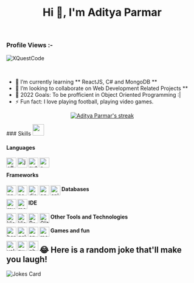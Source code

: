<h1 align="center">Hi 👋, I'm Aditya Parmar</h1>

<br>
<p align="right"> <h3>Profile Views :-</h3> <img src="https://komarev.com/ghpvc/?username=XQuestCode&label=Profile%20views&color=0e75b6&style=flat"
alt="XQuestCode" /> 
</p>

<br>

- 🌱 I’m currently learning ** ReactJS, C# and MongoDB **
- 👯 I’m looking to collaborate on Web Development Related Projects **
- 🥅 2022 Goals: To be profficient in Object Oriented Programming :|
- ⚡ Fun fact: I love playing football, playing video games.

<p align="center">
    <a href="https://github.com/XQuestCode/github-readme-streak-stats">
        <img title="🔥 Get streak stats for your profile at git.io/streak-stats" alt="Aditya Parmar's streak" src="https://github-readme-streak-stats.herokuapp.com/?user=XQuestCode&theme=black-ice&hide_border=true&stroke=0000&background=060A0CD0"/>
    </a>
</p>
### Skills <img src="https://media.giphy.com/media/iY8CRBdQXODJSCERIr/giphy.gif" width="30px">&nbsp; 

<h4> Languages </h4>
<span> 

<img align="left" alt="c#" width="26px" src="https://i.imgur.com/loWAHjB.png" />
<img align="left" alt="js" width="26px" src="https://i.imgur.com/3u1wzwE.png" />
<img align="left" alt="python" width="26px" src="https://i.imgur.com/C71VspT.png" />
<img align="left" alt="c++" width="26px" src="https://i.imgur.com/YMXeZ6b.png" /> <br />
</span>

<h4> Frameworks </h4>
<span>

<img align="left" alt="npm" width="26px" src="https://i.imgur.com/Zt8IlvG.png" />
<img align="left" alt="nodejs" width="26px" src="https://i.imgur.com/lPPZ3AO.png" />
<img align="left" alt="discordjs" width="26px" src="https://i.imgur.com/rccpTOp.png" />
<img align="left" alt="opencv" width="26px"  src="https://i.imgur.com/cgMOqRS.png">
<img align="left" alt="splashkit" width="26px"  src="https://i.imgur.com/WnoKlPc.png">

</span>

<h4> Databases </h4>
<span>
  <img align="left" alt="mysql" width="26px" src="https://i.imgur.com/sG9on5P.png">
   <img align="left" alt="mongodb" width="26px" src="https://imgur.com/xN5cFRr.png" /> 
</span>

<h4> IDE </h4>
<span>
<img align="left" alt="Visual Studio Code" width="26px" src="https://i.imgur.com/LwSdAlE.png" />
<img align="left" alt="Visual Studio" width="26px" src="https://i.imgur.com/SepzwEU.png" />
<img align="left" alt="Repl.it" width="26px" src="https://i.imgur.com/3DqvI5F.png" />
<img align="left" alt="Glitch" width="26px" src="https://i.imgur.com/96ku0wz.png" />
</span> 



<h4> Other Tools and Technologies </h4>
<span>
<img align="left" alt="heroku" width="26px" src="https://i.imgur.com/v9IRHGV.png" />
<img align="left" alt="gcloud" width="26px"  src="https://i.imgur.com/qHpvfwl.png">
<img align="left" alt="spotify" width="26px"  src="https://i.imgur.com/k2g1mS2.png">
<img align="left" alt="mediapipe" width="26px"  src="https://i.imgur.com/4qqDxKA.png">
</span>

<h4> Games and fun </h4>
<span>
<img align="left" alt="valorant" width="26px" src="https://i.imgur.com/GFLGhGT.png" />
<img align="left" alt="pubg" width="26px"  src="https://i.imgur.com/3RoZXse.jpg">
<img align="left" alt="photoshop" width="26px"  src="https://i.imgur.com/YGoGk2U.png">

</span>
    
## 😂 Here is a random joke that'll make you laugh!
![Jokes Card](https://readme-jokes.vercel.app/api)
